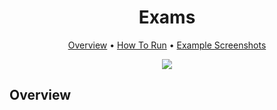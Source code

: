 <div align="center" markdown> 

# Exams
  
<p align="center">

  <a href="#Overview">Overview</a> •
  <a href="#How-To-Run">How To Run</a> •
  <a href="#Example-Screenshots">Example Screenshots</a>
</p>

[![](https://img.shields.io/badge/slack-chat-green.svg?logo=slack)](https://supervise.ly/slack)


</div>

## Overview 
